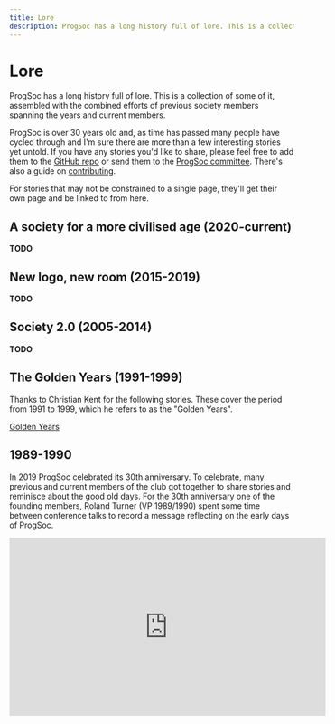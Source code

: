 ```yaml
---
title: Lore
description: ProgSoc has a long history full of lore. This is a collection of some of it, try not to get lost.
---
```


# Lore

ProgSoc has a long history full of lore. This is a collection of some of it, assembled with the combined efforts of previous society members spanning the years and current members.

ProgSoc is over 30 years old and, as time has passed many people have cycled through and I'm sure there are more than a few interesting stories yet untold. If you have any stories you'd like to share, please feel free to add them to the [GitHub repo](https://github.com/progsoc/docs) or send them to the [ProgSoc committee](mailto:progsoc@activateuts.com.au). There's also a guide on [contributing](../contributing.md).

For stories that may not be constrained to a single page, they'll get their own page and be linked to from here.

## A society for a more civilised age (2020-current)

**TODO**

## New logo, new room (2015-2019)

**TODO**

## Society 2.0 (2005-2014)

**TODO**

## The Golden Years (1991-1999)

Thanks to Christian Kent for the following stories. These cover the period from 1991 to 1999, which he refers to as the "Golden Years". 

[Golden Years](./golden-years.md)

## 1989-1990

In 2019 ProgSoc celebrated its 30th anniversary. To celebrate, many previous and current members of the club got together to share stories and reminisce about the good old days. For the 30th anniversary one of the founding members, Roland Turner (VP 1989/1990) spent some time between conference talks to record a message reflecting on the early days of ProgSoc.

<iframe width="560" height="315" src="https://www.youtube-nocookie.com/embed/QLxRQWSzQ0I?si=FoxhZvUU2HNfkrad" title="YouTube video player" frameborder="0" allow="accelerometer; autoplay; clipboard-write; encrypted-media; gyroscope; picture-in-picture; web-share" allowfullscreen></iframe>